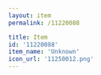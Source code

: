 ```yaml
---
layout: item
permalink: /11220088

title: Item
id: '11220088'
item_name: 'Unknown'
icon_url: '11250012.png'
---
```

